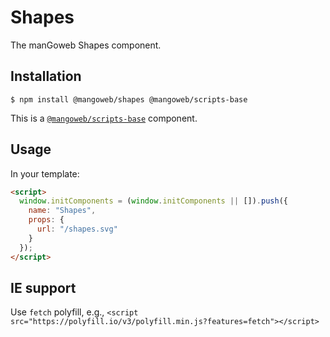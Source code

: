 # Shapes

The manGoweb Shapes component.

## Installation

`$ npm install @mangoweb/shapes @mangoweb/scripts-base`

This is a [`@mangoweb/scripts-base`](https://www.npmjs.com/package/@mangoweb/scripts-base) component.

## Usage

In your template:

```html
<script>
  window.initComponents = (window.initComponents || []).push({
    name: "Shapes",
    props: {
      url: "/shapes.svg"
    }
  });
</script>
```

## IE support

Use `fetch` polyfill, e.g., `<script src="https://polyfill.io/v3/polyfill.min.js?features=fetch"></script>`